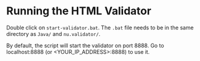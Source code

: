 # Running the HTML Validator

Double click on ``start-validator.bat``. The ``.bat`` file needs to be in the same directory as ``Java/`` and ``nu.validator/``.

By default, the script will start the validator on port 8888. Go to localhost:8888 (or <YOUR_IP_ADDRESS>:8888) to use it.
